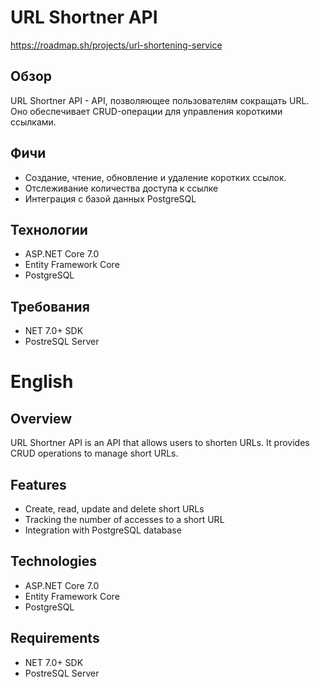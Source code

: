 # URL Shortner API 
https://roadmap.sh/projects/url-shortening-service
## Обзор
URL Shortner API - API, позволяющее пользователям сокращать URL. Оно обеспечивает CRUD-операции для управления короткими ссылками.
## Фичи
* Создание, чтение, обновление и удаление коротких ссылок.
* Отслеживание количества доступа к ссылке
* Интеграция с базой данных PostgreSQL

## Технологии
* ASP.NET Core 7.0
* Entity Framework Core
* PostgreSQL

## Требования
* NET 7.0+ SDK
* PostreSQL Server

# English

## Overview
URL Shortner API is an API that allows users to shorten URLs. It provides CRUD operations to manage short URLs.
## Features
* Create, read, update and delete short URLs
* Tracking the number of accesses to a short URL
* Integration with PostgreSQL database

## Technologies
* ASP.NET Core 7.0
* Entity Framework Core
* PostgreSQL

## Requirements
* NET 7.0+ SDK
* PostreSQL Server

